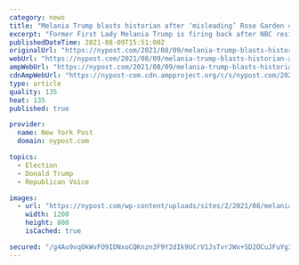 ```yaml
---
category: news
title: "Melania Trump blasts historian after ‘misleading’ Rose Garden criticism"
excerpt: "Former First Lady Melania Trump is firing back after NBC resident historian Michael Beschloss criticized her renovation of the Rose Garden."
publishedDateTime: 2021-08-09T15:51:00Z
originalUrl: "https://nypost.com/2021/08/09/melania-trump-blasts-historian-after-rose-garden-criticism/"
webUrl: "https://nypost.com/2021/08/09/melania-trump-blasts-historian-after-rose-garden-criticism/"
ampWebUrl: "https://nypost.com/2021/08/09/melania-trump-blasts-historian-after-rose-garden-criticism/amp/"
cdnAmpWebUrl: "https://nypost-com.cdn.ampproject.org/c/s/nypost.com/2021/08/09/melania-trump-blasts-historian-after-rose-garden-criticism/amp/"
type: article
quality: 135
heat: 135
published: true

provider:
  name: New York Post
  domain: nypost.com

topics:
  - Election
  - Donald Trump
  - Republican Voice

images:
  - url: "https://nypost.com/wp-content/uploads/sites/2/2021/08/melania-trump-rose-garden-hp.jpg?quality=90&strip=all&w=1200"
    width: 1200
    height: 800
    isCached: true

secured: "/g4Au9vqOkWvFO9IDNxoCQKnzn3F9Y2dIk9UCrV1JsTvrJWx+5D2OCuJFuYg30RwOSuom4eZStpQt8pvfJGuEcwnKFwckNytVTJSBr+i/rHGXplIUUHUZH9YAUYVqO7uP8grw7JKbaZNs1bha7bs0xcPijD1+/X+UB02TiqeWvdw+xM8IeeygslMRyJujbywEvnk/VR8nGhTuER7wKW4hWLGsy8Jr9L7NW3aFYk/6rwCeLiiSV4m8smm6PooCGr98s3kiLSuafiF9HGFmwFSCqt/MqaemZ4yV7Oh5rj31O0tzA08sU3wTyQyg2Hm3FLGtMbo7JhH92i379GNyf22C5wO4itmU6AHP0WyAzrt1LU=;0HExh3spnLEchZEGOHMD5A=="
---
```


